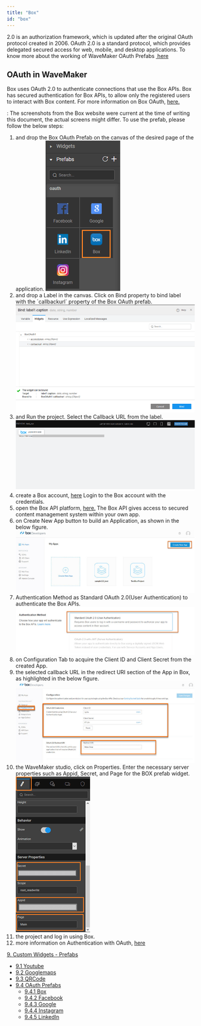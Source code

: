 ```yaml
---
title: "Box"
id: "box"
---
```


2.0 is an authorization framework, which is updated after the original OAuth protocol created in 2006. OAuth 2.0 is a standard protocol, which provides delegated secured access for web, mobile, and desktop applications. To know more about the working of WaveMaker OAuth Prefabs [ here](/learn/app-development/widgets/prefab/oauth-prefabs/)

## OAuth in WaveMaker

Box uses OAuth 2.0 to authenticate connections that use the Box APIs. Box has secured authentication for Box APIs, to allow only the registered users to interact with Box content. For more information on Box OAuth, [here.](https://docs.box.com)

: The screenshots from the Box website were current at the time of writing this document, the actual screens might differ. To use the  prefab, please follow the below steps:

1. and drop the Box OAuth Prefab on the canvas of the desired page of the application. [![](../assets/box_prefab.png)](../assets/box_prefab.png)
2. and drop a Label in the canvas. Click on Bind property to bind label with the \`callbackurl\` property of the Box OAuth prefab. [![](../assets/box_bind.png)](../assets/box_bind.png)
3. and Run the project. Select the Callback URL from the label. [![](../assets/Box_callback_URL.png)](../assets/Box_callback_URL.png)
4. create a Box account, [here](https://app.box.com/signup) Login to the Box account with the credentials.
5. open the Box API platform, [here.](https://app.box.com/developers/console) The Box API gives access to secured content management system within your own app.
6. on Create New App button to build an Application, as shown in the below figure. [![](../assets/box_new_app.jpg)](../assets/box_new_app.jpg)
7. Authentication Method as Standard OAuth 2.0(User Authentication) to authenticate the Box APIs. [![](../assets/box_auth.png)](../assets/box_auth.png)
8. on Configuration Tab to acquire the Client ID and Client Secret from the created App.
9. the selected callback URL in the redirect URI section of the App in Box, as highlighted in the below figure. [![](../assets/box_uri.png)](../assets/box_uri.png)
10. the WaveMaker studio, click on Properties. Enter the necessary server properties such as Appid, Secret, and Page for the BOX prefab widget. [![](../assets/box_prop.png)](../assets/box_prop.png)
11. the project and log in using Box.
12. more information on Authentication with OAuth, [here](https://docs.box.com/docs/oauth-20)

[9\. Custom Widgets - Prefabs](/learn/app-development/widgets/widget-library/#prefabs)

- [9.1 Youtube](/learn/app-development/widgets/prefab/youtube/)
- [9.2 Googlemaps](/learn/app-development/widgets/prefab/googlemaps/)
- [9.3 QRCode](/learn/app-development/widgets/prefab/qrcode/)
- [9.4 OAuth Prefabs](/learn/app-development/widgets/prefab/oauth-prefabs/)
    - [9.4.1 Box](#)
    - [9.4.2 Facebook](/learn/app-development/widgets/prefab/oauth-prefabs/facebook/)
    - [9.4.3 Google](/learn/app-development/widgets/prefab/oauth-prefabs/google/)
    - [9.4.4 Instagram](learn/app-development/widgets/prefab/oauth-prefabs/instagram/)
    - [9.4.5 LinkedIn](/learn/app-development/widgets/prefab/oauth-prefabs/linkedin/)
